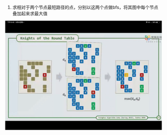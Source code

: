 1. 求相对于两个节点最短路径的点，分别以这两个点做bfs，将其图中每个节点叠加起来求最大值

<img src="res/04.相对于两者距离最短/image-20220810114657139.png" alt="image-20220810114657139" style="zoom:80%;" />